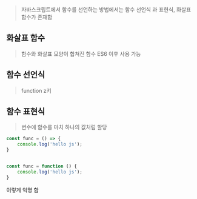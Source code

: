 > 자바스크립트에서 함수를 선언하는 방법에서는 함수 선언식 과 표현식, 화살표 함수가 존재함

## 화살표 함수
> 함수와 화살표 모양이 합쳐진 함수 ES6 이후 사용 가능

## 함수 선언식
> function z키
## 함수 표현식
> 변수에 함수를 마치 하나의 값처럼 할당

```js
const func = () => {
    console.log('hello js');
}


const func = function () {
    console.log('hello js');
}
```

이렇게 익명 함